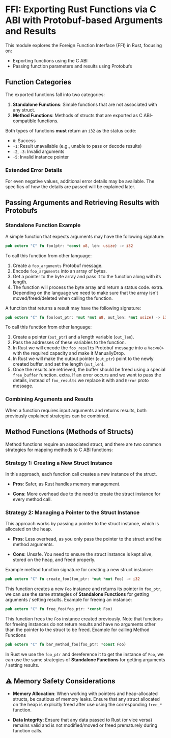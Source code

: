 # FFI: Exporting Rust Functions via C ABI with Protobuf-based Arguments and Results

This module explores the Foreign Function Interface (FFI) in Rust, focusing on:

- Exporting functions using the C ABI
- Passing function parameters and results using Protobufs

## Function Categories

The exported functions fall into two categories:

1. **Standalone Functions**: Simple functions that are not associated with any struct.
2. **Method Functions**: Methods of structs that are exported as C ABI-compatible functions.

Both types of functions **must** return an `i32` as the status code:

- `0`: Success
- `-1`: Result unavailable (e.g., unable to pass or decode results)
- `-2`, `-3`: Invalid arguments
- `-5`: Invalid instance pointer

### Extended Error Details

For even negative values, additional error details may be available. The specifics of how the details are passed will be explained later.

## Passing Arguments and Retrieving Results with Protobufs

### Standalone Function Example

A simple function that expects arguments may have the following signature:

```rust
pub extern "C" fn foo(ptr: *const u8, len: usize) -> i32
```

To call this function from other language:

1. Create a `foo_arguments` Protobuf message.
2. Encode `foo_arguments` into an array of bytes.
3. Get a pointer to the byte array and pass it to the function along with its length.
4. The function will process the byte array and return a status code.
extra. Depending on the language we need to make sure that the array isn't moved/freed/deleted when calling the function.

A function that returns a result may have the following signature:

```rust
pub extern "C" fn foo(out_ptr: *mut *mut u8, out_len: *mut usize) -> i32
```

To call this function from other language:

1. Create a pointer (`out_ptr`) and a length variable (`out_len`).
2. Pass the addresses of these variables to the function.
3. In Rust we will encode the `foo_results` Protobuf message into a `Vec<u8>` with the required capacity and make it ManuallyDrop.
4. In Rust we will make the output pointer (`out_ptr`) point to the newly created buffer, and set the length (`out_len`).
5. Once the results are retrieved, the buffer should be freed using a special `free_buffer` function.
extra. If an error occurs and we want to pass the details, instead of `foo_results` we replace it with and `Error` proto message.

### Combining Arguments and Results

When a function requires input arguments and returns results, both previously explained strategies can be combined.

## Method Functions (Methods of Structs)

Method functions require an associated struct, and there are two common strategies for mapping methods to C ABI functions:

### Strategy 1: Creating a New Struct Instance

In this approach, each function call creates a new instance of the struct.

- **Pros**: Safer, as Rust handles memory management.

- **Cons**: More overhead due to the need to create the struct instance for every method call.

### Strategy 2: Managing a Pointer to the Struct Instance

This approach works by passing a pointer to the struct instance, which is allocated on the heap.

- **Pros**: Less overhead, as you only pass the pointer to the struct and the method arguments.

- **Cons**: Unsafe. You need to ensure the struct instance is kept alive, stored on the heap, and freed properly.

Example method function signature for creating a new struct instance:

```rust
pub extern "C" fn create_foo(foo_ptr: *mut *mut Foo) -> i32
```

This function creates a new `Foo` instance and returns its pointer in `foo_ptr`, we can use the same strategies of **Standalone Functions** for getting arguments / setting results.
Example for freeing an instance:

```rust
pub extern "C" fn free_foo(foo_ptr: *const Foo)
```

This function frees the `Foo` instance created previously. Note that functions for freeing instances do not return results and have no arguments other than the pointer to the struct to be freed.
Example for calling Method Functions

```rust
pub extern "C" fn bar_method_foo(foo_ptr: *const Foo)
```

In Rust we use the `foo_ptr` and dereference it to get the instance of `Foo`, we can use the same strategies of **Standalone Functions** for getting arguments / setting results.

## ⚠️ Memory Safety Considerations

- **Memory Allocation**: When working with pointers and heap-allocated structs, be cautious of memory leaks. Ensure that any struct allocated on the heap is explicitly freed after use using the corresponding `free_*` function.

- **Data Integrity**: Ensure that any data passed to Rust (or vice versa) remains valid and is not modified/moved or freed prematurely during function calls.
